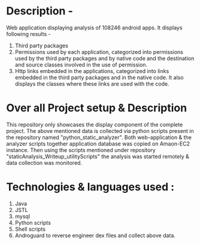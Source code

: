 # Description - 
Web application displaying analysis of 108246 android apps. It displays following results - 
  1. Third party packages
  2. Permissions used by each application, categorized into permissions used by the third party packages and by native 
code and the destination and source classes involved in the use of permission.
  3. Http links embedded in the applications, categorized into links embedded in the third party packages and in the native
code. It also displays the classes where these links are used with the code.

# Over all Project setup & Description
This repository only showcases the display component of the complete project. The above mentioned data is collected via python scripts present in the repository named "python_static_analyzer". Both web-application & the analyzer scripts together application database was copied on Amaon-EC2 instance. Then using the scripts mentioned under repository "staticAnalysis_Writeup_utilityScripts" the analysis was started remotely & data collection was monitored.

# Technologies & languages used : 
1. Java
2. JSTL
3. mysql
4. Python scripts
5. Shell scripts
6. Androguard to reverse engineer dex files and collect above data.
